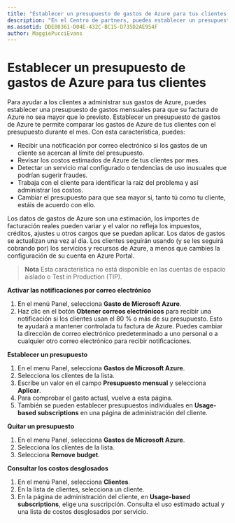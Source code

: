 ```yaml
---
title: "Establecer un presupuesto de gastos de Azure para tus clientes | Centro de partners"
description: "En el Centro de partners, puedes establecer un presupuesto mensual por cliente para que su factura de Azure no sea una sorpresa a final de mes."
ms.assetid: DDE80361-D04E-432C-BC15-D735D2AE954F
author: MaggiePucciEvans
---
```


# Establecer un presupuesto de gastos de Azure para tus clientes


Para ayudar a los clientes a administrar sus gastos de Azure, puedes establecer una presupuesto de gastos mensuales para que su factura de Azure no sea mayor que lo previsto. Establecer un presupuesto de gastos de Azure te permite comparar los gastos de Azure de tus clientes con el presupuesto durante el mes. Con esta característica, puedes: 

-   Recibir una notificación por correo electrónico si los gastos de un cliente se acercan al límite del presupuesto.
-   Revisar los costos estimados de Azure de tus clientes por mes.
-   Detectar un servicio mal configurado o tendencias de uso inusuales que podrían sugerir fraudes.
-   Trabaja con el cliente para identificar la raíz del problema y así administrar los costos.
-   Cambiar el presupuesto para que sea mayor si, tanto tú como tu cliente, estáis de acuerdo con ello.

Los datos de gastos de Azure son una estimación, los importes de facturación reales pueden variar y el valor no refleja los impuestos, créditos, ajustes u otros cargos que se puedan aplicar. Los datos de gastos se actualizan una vez al día. Los clientes seguirán usando (y se les seguirá cobrando por) los servicios y recursos de Azure, a menos que cambies la configuración de su cuenta en Azure Portal. 

>**Nota**   Esta característica no está disponible en las cuentas de espacio aislado o Test in Production (TIP).

**Activar las notificaciones por correo electrónico**

1.  En el menú Panel, selecciona **Gasto de Microsoft Azure**.
2.  Haz clic en el botón **Obtener correos electrónicos** para recibir una notificación si los clientes usan el 80 % o más de su presupuesto. Esto te ayudará a mantener controlada tu factura de Azure. Puedes cambiar la dirección de correo electrónico predeterminado a uno personal o a cualquier otro correo electrónico para recibir notificaciones.

<a href="" id="setabudget"></a>
**Establecer un presupuesto**

1.  En el menu Panel, selecciona **Gastos de Microsoft Azure**.
2.  Selecciona los clientes de la lista.
3.  Escribe un valor en el campo **Presupuesto mensual** y selecciona **Aplicar**.
4.  Para comprobar el gasto actual, vuelve a esta página.
5.  También se pueden establecer presupuestos individuales en **Usage-based subscriptions** en una página de administración del cliente.

<a href="" id="removeabudget"></a>
**Quitar un presupuesto**

1.  En el menu Panel, selecciona **Gastos de Microsoft Azure**.
2.  Selecciona los clientes de la lista.
3.  Selecciona **Remove budget**.

<a href="" id="seeitemizedcosts"></a>
**Consultar los costos desglosados**

1.  En el menú Panel, selecciona **Clientes**.
2.  En la lista de clientes, selecciona un cliente.
3.  En la página de administración del cliente, en **Usage-based subscriptions**, elige una suscripción. Consulta el uso estimado actual y una lista de costos desglosados por servicio.


 

 





<!--HONumber=Jan17_HO2-->


